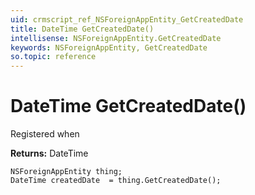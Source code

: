 ```yaml
---
uid: crmscript_ref_NSForeignAppEntity_GetCreatedDate
title: DateTime GetCreatedDate()
intellisense: NSForeignAppEntity.GetCreatedDate
keywords: NSForeignAppEntity, GetCreatedDate
so.topic: reference
---
```


# DateTime GetCreatedDate()

Registered when

**Returns:** DateTime

```crmscript
NSForeignAppEntity thing;
DateTime createdDate  = thing.GetCreatedDate();
```

